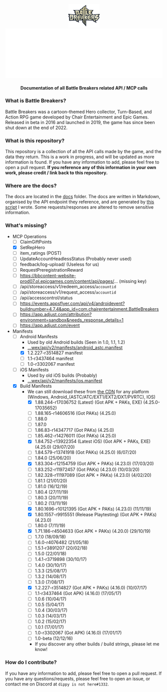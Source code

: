 <br />
<div align=center>
    <a id="back-to-top"></a>
    <div align="center">
        <a href="https://github.com/dippyshere/battle-breakers-documentation">
            <img src='res/BattleBreakers_Logo.png' width='100' alt="" />
            <img src="res/bbdocsh1.svg" alt="Battle Breakers Documentation" />
        </a>
    </div>
  <h4> Documentation of all Battle Breakers related API / MCP calls</h4>
</div>

### What is Battle Breakers?

Battle Breakers was a cartoon-themed Hero collector, Turn-Based, and Action RPG game developed by Chair Entertainment
and Epic Games. Released in beta in 2016 and launched in 2019, the game has since been shut down at the end of 2022.

### What is this repository?

This repository is a collection of all the API calls made by the game, and the data they return. This is a work in
progress, and will be updated as more information is found. If you have any information to add, please feel free to open
a pull request. **If you reference any of this information in your own work, please credit / link back to this
repository.**

### Where are the docs?

The docs are located in the [docs](docs) folder. The docs are written in Markdown, organised by the API endpoint they
reference, and are generated by [this script](res/har%20markdown%20renderer.py) I wrote. Some requests/responses are
altered to remove sensitive information.

### What's missing?

- MCP Operations
    - [ ] ClaimGiftPoints
    - [x] SetRepHero
    - [ ] item_ratings (POST)
    - [ ] UpdateAccountHeadlessStatus (Probably never used)
    - [ ] feedback/log-upload/ (Useless for us)
    - [ ] RequestPreregistrationReward
    - [ ] https://bbcontent-website-prod07.ol.epicgames.com/content/api/pages/... (missing key)
    - [ ] /api/storeaccess/v1/redeem_access/`accountid`
    - [ ] /api/storeaccess/v1/request_access/`accountid`
    - [ ] /api/accesscontrol/status
    - [ ] https://events.appsflyer.com/api/v4/androidevent?buildnumber=4.7.4&app_id=com.chairentertainment.BattleBreakers
    - [ ] https://app.adjust.com/attribution?environment=sandbox&needs_response_details=1
    - [ ] https://app.adjust.com/event
- Manifests
    - [ ] Android Manifests
        - Used by old Android builds (Seen in 1.0, 1.1, 1.2)
        - [...wex/api/v2/manifests/android_astc.manifest](https://wex-public-service-live-prod.ol.epicgames.com/wex/api/v2/manifests/android_astc.manifest?nocache=789564886)
        - [x] 1.2.227-r3514827 manifest
        - [ ] 1.1-r3437464 manifest
        - [ ] 1.0-r3302067 manifest
    - [ ] iOS Manifests
        - Used by old iOS builds (Probably)
        - [...wex/api/v2/manifests/ios.manifest](https://wex-public-service-live-prod.ol.epicgames.com/wex/api/v2/manifests/ios.manifest)
    - [x] Build Manifests
        - We can still download these
          from [the CDN](https://battlebreakers-live-cdn.ol.epicgames.com/1.88.244-r17036752/BuildManifest-Windows.txt)
          for any platform (Windows, Android_(ASTC/ATC/EXT1/EXT2/DXT/PVRTC), IOS)
            - [x] 1.88.244-r17036752 (Latest) (Got APK + PAKs, EXE) (4.25.0-17035652)
            - [ ] 1.88.165-r14606516 (Got PAKs) (4.25.0)
            - [ ] 1.88.0
            - [ ] 1.87.0
            - [ ] 1.86.83-r14347717 (Got PAKs) (4.25.0)
            - [ ] 1.85.462-r14276011 (Got PAKs) (4.25.0)
            - [x] 1.84.752-r13922354 (Latest iOS) (Got APK + PAKs, EXE) (4.25.0) (29/07/20)
            - [ ] 1.84.579-r13741918 (Got PAKs) (4.25.0) (6/07/20)
            - [ ] 1.84.0 (25/06/20)
            - [x] 1.83.304-r12154759 (Got APK + PAKs) (4.23.0) (17/03/20)
            - [ ] 1.83.252-r11972457 (Got PAKs) (4.23.0) (10/03/20)
            - [ ] 1.82.328-r11197089 (Got APK + PAKs) (4.23.0) (4/02/20)
            - [ ] 1.81.1 (21/01/20)
            - [ ] 1.81.0 (16/12/19)
            - [ ] 1.80.4 (27/11/19)
            - [ ] 1.80.3 (20/11/19)
            - [ ] 1.80.2 (13/11/19)
            - [x] 1.80.1696-r10121395 (Got APK + PAKs) (4.23.0) (11/11/19)
            - [x] 1.80.1557-r9915551 (Release Playtesting) (Got APK + PAKs) (4.23.0)
            - [ ] 1.80.0 (7/11/19)
            - [x] 1.71.186-r4504633 (Got APK + PAKs) (4.20.0) (29/10/19)
            - [ ] 1.7.0 (18/09/18)
            - [ ] 1.6.0-r4076482 (21/05/18)
            - [ ] 1.5.1-r3891207 (20/02/18)
            - [ ] 1.5.0 (22/01/18)
            - [ ] 1.4.1-r3719898 (30/10/17)
            - [ ] 1.4.0 (30/10/17)
            - [ ] 1.3.3 (25/08/17)
            - [ ] 1.3.2 (14/08/17)
            - [ ] 1.3.0 (7/08/17)
            - [x] 1.2.227-r3514827 (Got APK + PAKs) (4.16.0) (10/07/17)
            - [ ] 1.1-r3437464 (Got APK) (4.16.0) (17/05/17)
            - [ ] 1.0.6 (10/04/17)
            - [ ] 1.0.5 (5/04/17)
            - [ ] 1.0.4 (30/03/17)
            - [ ] 1.0.3 (14/03/17)
            - [ ] 1.0.2 (15/02/17)
            - [ ] 1.0.1 (17/01/17)
            - [ ] 1.0-r3302067 (Got APK) (4.16.0) (17/01/17)
            - [ ] 1.0-beta (12/12/16)
            - If you discover any other builds / build strings, please let me know!

### How do I contribute?

If you have any information to add, please feel free to open a pull request. If you have any questions/requests, please
feel free to open an issue, or contact me on Discord at `dippy is not here#1332`.